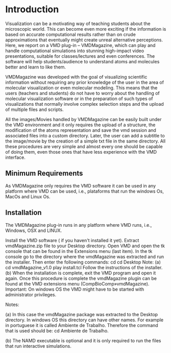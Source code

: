 # Introduction
Visualization can be a motivating way of teaching students about the microscopic world. This can become even more exciting if the information is based on accurate computational results rather than on crude approximations that eventually might create unreal alternative perceptions. Here, we report on a VMD plug-in – VMDMagazine, which can play and handle computational simulations into stunning high-impact video presentations, suitable for classes/lectures and even conferences. The software will help students/audience to understand atoms and molecules better and learn to like them.

VMDMagazine was developed with the goal of visualizing scientific information without requiring any prior knowledge of the user in the area of molecular visualization or even molecular modeling. This means that the users (teachers and students) do not have to worry about the handling of molecular visualization software or in the preparation of such types of visualizations that normally involve complex selection steps and the upload of multiple files and scripts.

All the images/Movies handled by VMDMagazine can be easily built under the VMD environment and it only requires the upload of a structure, the modification of the atoms representation and save the vmd session and associated files into a custom directory. Later, the user can add a subtitle to the image/movie by the creation of a simple txt file in the same directory. All these procedures are very simple and almost every one should be capable of doing them, even those ones that have less experience with the VMD interface.



## Minimum Requirements
As VMDMagazine only requires the VMD software it can be used in any platform where VMD can be used, i.e., plataforms that run the windows Os, MacOs and Linux Os.

## Installation

The VMDMagazine plug-in runs in any platform where VMD runs, i.e., Windows, OSX and LINUX.

Install the VMD software ( if you haven't installed it yet).
Extract vmdMagazine.zip file to your Desktop directory.
Open VMD and open the tk console that can be found in the Extensions menu (last item).
In the tk console go to the directory where the vmdMagazine was extracted and run the installer. Then enter the following commands:
   cd                     <Enter>
   cd Desktop             <Enter>     Note: (a)
   cd vmdMagazine_v1.0    <Enter>
   play install.tcl       <Enter>
Follow the instructions of the installer. (b)
When the installation is complete, exit the VMD program and open it again.
Once this procedure is complete the vmdMagazine plugin can be found at the VMD extensions menu (CompBioComp»vmdMagazine).
Important: On windows OS the VMD might have to be started with administrator privileges.

Notes:

(a) In this case the vmdMagazine package was extracted to the Desktop directory. In windows OS this directory can have other names. For example in portuguese it is called Ambiente de Trabalho. Therefore the command that is used should be: cd Ambiente de Trabalho.

(b) The NAMD executable is optional and it is only required to run the files that run interactive simulations.
